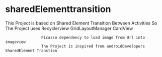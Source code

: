 # sharedElementtransition
This Project is based on Shared Element Transition Between Activities
So The Project uses Recyclerview
                    GridLayoutManager
                    CardView
                    
                    Picasso dependency to load image from Url into imageview
                    The Project is inspired from androidDevelopers SharedElement Transtion
                    
